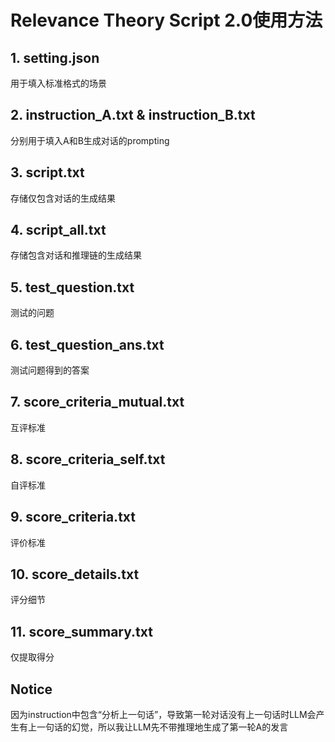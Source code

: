 # Relevance Theory Script 2.0使用方法
## 1. setting.json
用于填入标准格式的场景
## 2. instruction_A.txt & instruction_B.txt
分别用于填入A和B生成对话的prompting
## 3. script.txt
存储仅包含对话的生成结果
## 4. script_all.txt
存储包含对话和推理链的生成结果
## 5. test_question.txt
测试的问题
## 6. test_question_ans.txt
测试问题得到的答案
## 7. score_criteria_mutual.txt
互评标准
## 8. score_criteria_self.txt
自评标准
## 9. score_criteria.txt
评价标准
## 10. score_details.txt
评分细节
## 11. score_summary.txt
仅提取得分
## Notice
因为instruction中包含“分析上一句话”，导致第一轮对话没有上一句话时LLM会产生有上一句话的幻觉，所以我让LLM先不带推理地生成了第一轮A的发言